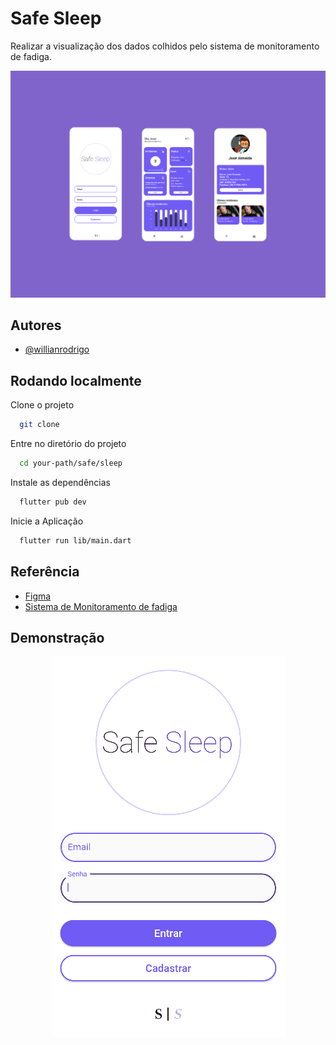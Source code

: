 
# Safe Sleep

Realizar a visualização dos dados colhidos pelo sistema de monitoramento de fadiga.

![Logo](https://github.com/willHub99/safe-sleep/blob/main/assets/images_git/main_pages.svg)


## Autores

- [@willianrodrigo](https://github.com/willHub99)


## Rodando localmente

Clone o projeto

```bash
  git clone 
```

Entre no diretório do projeto

```bash
  cd your-path/safe/sleep
```

Instale as dependências

```bash
  flutter pub dev
```

Inicie a Aplicação

```bash
  flutter run lib/main.dart
```


## Referência

 - [Figma](https://www.figma.com/file/wc9q3nNTvGgxiSF5BQl9QF/app-tcc?node-id=0%3A1)
 - [Sistema de Monitoramento de fadiga](https://github.com/willHub99/facial_landmark)


## Demonstração

<p align="center">
  <img src="https://github.com/willHub99/safe-sleep/blob/main/assets/images_git/app_navigation.gif">
</p>

